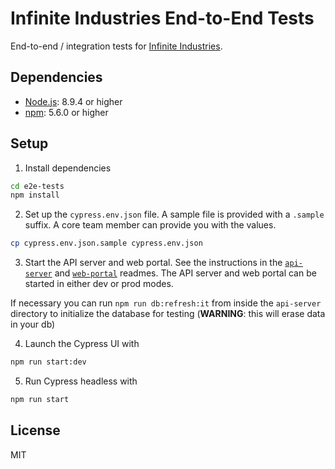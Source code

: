 # Infinite Industries End-to-End Tests

End-to-end / integration tests for [Infinite Industries](https://infinite.industries).

## Dependencies

- [Node.js](https://nodejs.org/en/): 8.9.4 or higher
- [npm](https://www.npmjs.com/get-npm): 5.6.0 or higher

## Setup

1. Install dependencies

  ```bash
  cd e2e-tests
  npm install
  ```

2. Set up the `cypress.env.json` file. A sample file is provided with a `.sample` suffix. A core team member can provide you with the values.

  ```bash
  cp cypress.env.json.sample cypress.env.json
  ```

3. Start the API server and web portal. See the instructions in the [`api-server`](https://github.com/infinite-industries/infinite/tree/master/api-server/README.md) and [`web-portal`](https://github.com/infinite-industries/infinite/blob/master/web-portal/README.md) readmes. The API server and web portal can be started in either dev or prod modes.

  If necessary you can run `npm run db:refresh:it` from inside the `api-server` directory to initialize the database for testing (**WARNING**: this will erase data in your db)

4. Launch the Cypress UI with

  ```bash
  npm run start:dev
  ```

5. Run Cypress headless with

  ```bash
  npm run start
  ```

## License

MIT
